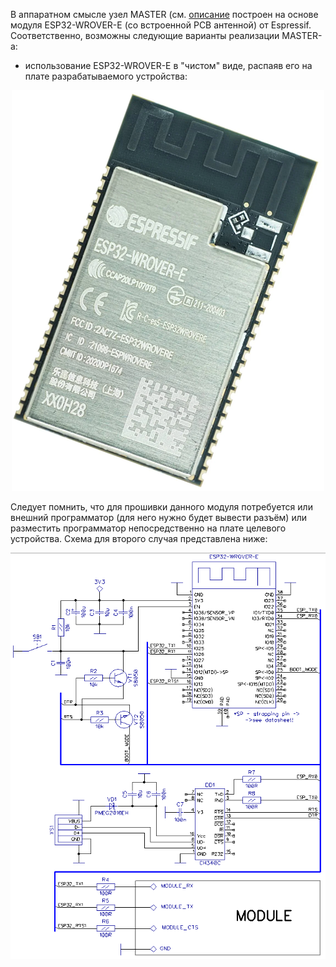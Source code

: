В аппаратном смысле узел MASTER (см. [описание](protocol-description.md) построен на основе модуля ESP32-WROVER-E (со встроенной PCB антенной) от Espressif. Соответственно, возможны следующие варианты реализации MASTER-а:
* использование ESP32-WROVER-E в "чистом" виде, распаяв его на плате разрабатываемого устройства:
<p align="center">
  <img src="/related-documents/pictures/esp32-wrover-e-view.png">
</p>
Следует помнить, что для прошивки данного модуля потребуется или внешний программатор (для него нужно будет вывести разъём) или разместить программатор непосредственно на плате целевого устройства. Схема для второго случая представлена ниже:
<p align="center">
  <img src="/related-documents/schematics/esp32-wrover-e-single-module.png">
</p>
